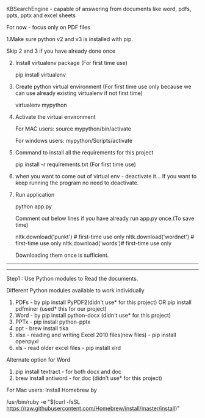 KBSearchEngine - capable of answering from documents like word, pdfs, ppts, pptx and excel sheets

For now - focus only on PDF files

1.Make sure python v2 and v3 is installed with pip.

Skip 2 and 3 if you have already done once

2. Install virtualenv package (For first time use)

    pip install virtualenv

3. Create python virtual environment (For first time use only because we can use already existing virtualenv if not first time)

    virtualenv mypython
    
4. Activate the virtual environment

    For MAC users: source mypython/bin/activate
    
    For windows users: mypython/Scripts/activate

5. Command to install all the requirements for this project

   pip install -r requirements.txt (For first time use)
          
6. when you want to come out of virtual env - deactivate it... If you want to keep running the program no need to deactivate.

7. Run application

    python app.py 

    Comment out below lines if you have already run app.py once.(To save time)

    nltk.download('punkt') # first-time use only
    nltk.download('wordnet') # first-time use only
    nltk.download('words')# first-time use only
    
    Downloading them once is sufficient.


-------------------------------------------------------------------------------------------------
-------------------------------------------------------------------------------------------------

Step1 :
Use Python modules to Read the documents.

Different Python modules available to work individually
1. PDFs - by pip install PyPDF2(didn't use* for this project) OR pip install pdfminer (used* this for our project)
2. Word - by pip install python-docx (didn't use* for this project)
3. PPTx - pip install python-pptx
4. ppt - brew install tika
5. xlsx - reading and writing Excel 2010 files(new files) - pip install openpyxl
6. xls - read older excel files - pip install xlrd 

Alternate option for Word
1. pip install textract - for both docx and doc
2. brew install antiword - for doc (didn't use* for this project)

For Mac users: Install Homebrew by

/usr/bin/ruby -e "$(curl -fsSL https://raw.githubusercontent.com/Homebrew/install/master/install)"
